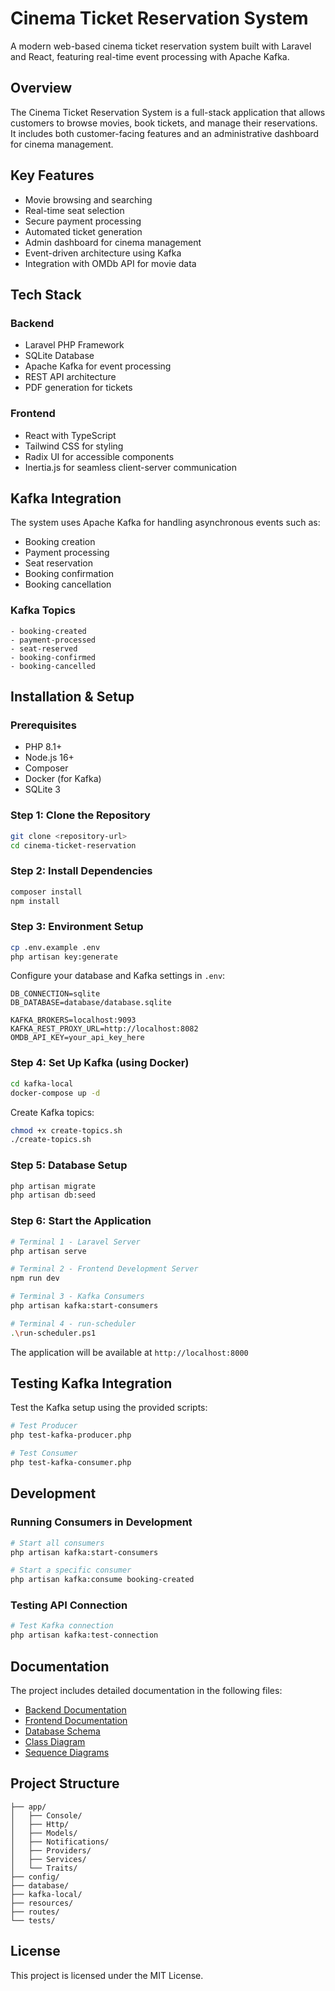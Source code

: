 # Cinema Ticket Reservation System

A modern web-based cinema ticket reservation system built with Laravel and React, featuring real-time event processing with Apache Kafka.

## Overview

The Cinema Ticket Reservation System is a full-stack application that allows customers to browse movies, book tickets, and manage their reservations. It includes both customer-facing features and an administrative dashboard for cinema management.

## Key Features

- Movie browsing and searching
- Real-time seat selection
- Secure payment processing
- Automated ticket generation
- Admin dashboard for cinema management
- Event-driven architecture using Kafka
- Integration with OMDb API for movie data

## Tech Stack

### Backend
- Laravel PHP Framework
- SQLite Database
- Apache Kafka for event processing
- REST API architecture
- PDF generation for tickets

### Frontend
- React with TypeScript
- Tailwind CSS for styling
- Radix UI for accessible components
- Inertia.js for seamless client-server communication

## Kafka Integration

The system uses Apache Kafka for handling asynchronous events such as:
- Booking creation
- Payment processing
- Seat reservation
- Booking confirmation
- Booking cancellation

### Kafka Topics
```
- booking-created
- payment-processed
- seat-reserved
- booking-confirmed
- booking-cancelled
```

## Installation & Setup

### Prerequisites
- PHP 8.1+
- Node.js 16+
- Composer
- Docker (for Kafka)
- SQLite 3

### Step 1: Clone the Repository
```bash
git clone <repository-url>
cd cinema-ticket-reservation
```

### Step 2: Install Dependencies
```bash
composer install
npm install
```

### Step 3: Environment Setup
```bash
cp .env.example .env
php artisan key:generate
```

Configure your database and Kafka settings in `.env`:
```
DB_CONNECTION=sqlite
DB_DATABASE=database/database.sqlite

KAFKA_BROKERS=localhost:9093
KAFKA_REST_PROXY_URL=http://localhost:8082
OMDB_API_KEY=your_api_key_here
```

### Step 4: Set Up Kafka (using Docker)
```bash
cd kafka-local
docker-compose up -d
```

Create Kafka topics:
```bash
chmod +x create-topics.sh
./create-topics.sh
```

### Step 5: Database Setup
```bash
php artisan migrate
php artisan db:seed
```

### Step 6: Start the Application
```bash
# Terminal 1 - Laravel Server
php artisan serve

# Terminal 2 - Frontend Development Server
npm run dev

# Terminal 3 - Kafka Consumers
php artisan kafka:start-consumers

# Terminal 4 - run-scheduler
.\run-scheduler.ps1
```

The application will be available at `http://localhost:8000`

## Testing Kafka Integration

Test the Kafka setup using the provided scripts:

```bash
# Test Producer
php test-kafka-producer.php

# Test Consumer
php test-kafka-consumer.php
```

## Development

### Running Consumers in Development
```bash
# Start all consumers
php artisan kafka:start-consumers

# Start a specific consumer
php artisan kafka:consume booking-created
```

### Testing API Connection
```bash
# Test Kafka connection
php artisan kafka:test-connection
```

## Documentation

The project includes detailed documentation in the following files:
- [Backend Documentation](backend-documentation.md)
- [Frontend Documentation](frontend-documentation.md)
- [Database Schema](database-schema.md)
- [Class Diagram](class-diagram.md)
- [Sequence Diagrams](sequence-diagrams.md)

## Project Structure

```
├── app/
│   ├── Console/
│   ├── Http/
│   ├── Models/
│   ├── Notifications/
│   ├── Providers/
│   ├── Services/
│   └── Traits/
├── config/
├── database/
├── kafka-local/
├── resources/
├── routes/
└── tests/
```

## License

This project is licensed under the MIT License.

